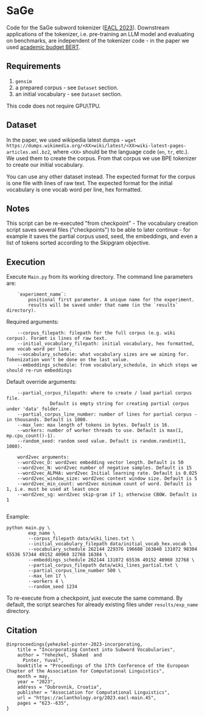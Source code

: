 # SaGe
Code for the SaGe subword tokenizer ([EACL 2023](https://aclanthology.org/2023.eacl-main.45/)). Downstream applications of the tokenizer, i.e. pre-training an LLM model and evaluating on benchmarks, are independent of the tokenizer code - in the paper we used [academic budget BERT](https://github.com/IntelLabs/academic-budget-bert).


## Requirements
1. `gensim`
2. a prepared corpus - see `Dataset` section.
3. an initial vocabulary - see `Dataset` section.

This code does not require GPU\TPU.

## Dataset
In the paper, we used wikipedia latest dumps - `wget https://dumps.wikimedia.org/<XX>wiki/latest/<XX>wiki-latest-pages-articles.xml.bz2`, where `<XX>` should be the language code (`en`, `tr`, etc.). 
We used them to create the corpus. From that corpus we use BPE tokenizer to create our initial vocabulary. 

You can use any other dataset instead.
The expected format for the corpus is one file with lines of raw text.
The expected format for the initial vocabulary is one vocab word per line, hex formatted.

## Notes
This script can be re-executed "from checkpoint" -
The vocabulary creation script saves several files ("checkpoints") to be able to later continue - for example it saves the partial corpus used, seed, the embeddings, and even a list of tokens sorted according to the Skipgram objective.

## Execution
Execute `Main.py` from its working directory.
The command line parameters are:
```
	`experiment_name`: 	
		positional first parameter. A unique name for the experiment. 
		results will be saved under that name (in the `results` directory).
```
Required arguments:
```	
	--corpus_filepath: filepath for the full corpus (e.g. wiki corpus). Foramt is lines of raw text.
	--initial_vocabulary_filepath: initial vocabulary, hex formatted, one vocab word per line. 
	--vocabulary_schedule: what vocabulary sizes are we aiming for. Tokenization won't be done on the last value.
	--embeddings_schedule: from vocabulary_schedule, in which steps we should re-run embeddings
```
	
Default override arguments:
```
	--partial_corpus_filepath: where to create / load partial corpus file. 
                Default is empty string for creating partial corpus under 'data' folder.
	--partial_corpus_line_number: number of lines for partial corpus - in thousands. Default is 1000.
	--max_len: max length of tokens in bytes. Default is 16.
	--workers: number of worker threads to use. Default is max(1, mp.cpu_count()-1).
	--random_seed: random seed value. Default is random.randint(1, 1000).
	
	word2vec arguments:
	--word2vec_D: word2vec embedding vector length. Default is 50
	--word2vec_N: word2vec number of negative samples. Default is 15
	--word2vec_ALPHA: word2vec Initial learning rate. Default is 0.025
	--word2vec_window_size: word2vec context window size. Default is 5
	--word2vec_min_count: word2vec minimum count of word. Default is 1, i.e. must be used at least once
	--word2vec_sg: word2vec skip-gram if 1; otherwise CBOW. Default is 1
	
```

Example:
```    
python main.py \
        exp_name \
        --corpus_filepath data/wiki_lines.txt \
        --initial_vocabulary_filepath data/initial_vocab_hex.vocab \
        --vocabulary_schedule 262144 229376 196608 163840 131072 98304 65536 57344 49152 40960 32768 16384 \
        --embeddings_schedule 262144 131072 65536 49152 40960 32768 \
        --partial_corpus_filepath data/wiki_lines_partial.txt \
        --partial_corpus_line_number 500 \
        --max_len 17 \
        --workers 4 \
        --random_seed 1234
```

To re-execute from a checkpoint, just execute the same command. By default, the script searches for already existing files under `results/exp_name` directory.

## Citation
```
@inproceedings{yehezkel-pinter-2023-incorporating,
    title = "Incorporating Context into Subword Vocabularies",
    author = "Yehezkel, Shaked  and
      Pinter, Yuval",
    booktitle = "Proceedings of the 17th Conference of the European Chapter of the Association for Computational Linguistics",
    month = may,
    year = "2023",
    address = "Dubrovnik, Croatia",
    publisher = "Association for Computational Linguistics",
    url = "https://aclanthology.org/2023.eacl-main.45",
    pages = "623--635",
}
```
